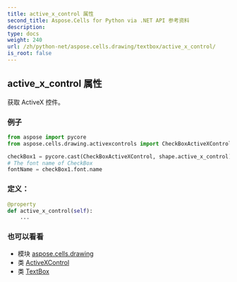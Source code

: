 ```yaml
---
title: active_x_control 属性
second_title: Aspose.Cells for Python via .NET API 参考资料
description:
type: docs
weight: 240
url: /zh/python-net/aspose.cells.drawing/textbox/active_x_control/
is_root: false
---
```

## active_x_control 属性

获取 ActiveX 控件。

### 例子

```python
from aspose import pycore
from aspose.cells.drawing.activexcontrols import CheckBoxActiveXControl

checkBox1 = pycore.cast(CheckBoxActiveXControl, shape.active_x_control)
# The font name of CheckBox
fontName = checkBox1.font.name

```
### 定义：
```python
@property
def active_x_control(self):
    ...
```

### 也可以看看
* 模块 [aspose.cells.drawing](../../)
* 类 [ActiveXControl](/cells/zh/python-net/aspose.cells.drawing.activexcontrols/activexcontrol)
* 类 [TextBox](/cells/zh/python-net/aspose.cells.drawing/textbox)
